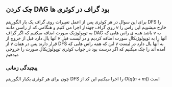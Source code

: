 ## چک کردن DAG بود گراف در کوئری ها
برای این سوال در هر کوئری پس از اعمل تغییرات روی گراف یک بار الگوریتم DFS را روی گراف جهتدار اجرا می کنیم و هنگامی که از راسی مانند $v$ خارج میشویم این راس را به توپولوژیک سورت اضافه میکنیم که اگر گراف DAG باشد همه ی راس هایی که $v$ به آنها یال دارد قبل از خروج از $v$ آنها را به توپولوژیکال سورت اضافه کردیم و در لیست قبل از $v$ قرار دارند پس در همان DFS این که همه راس هایی که $v$ به آنها یال دارد در لیست آمده اند را چک میکنیم که اگر درست بود در جواب کوئری توپولوژیکال سورت را خروجی میدهیم

### پیچیدگی زمانی
چون برای هر کوئری یکبار الگوریتم DFS را اجرا میکنیم این کد از $O(q(n + m))$ است